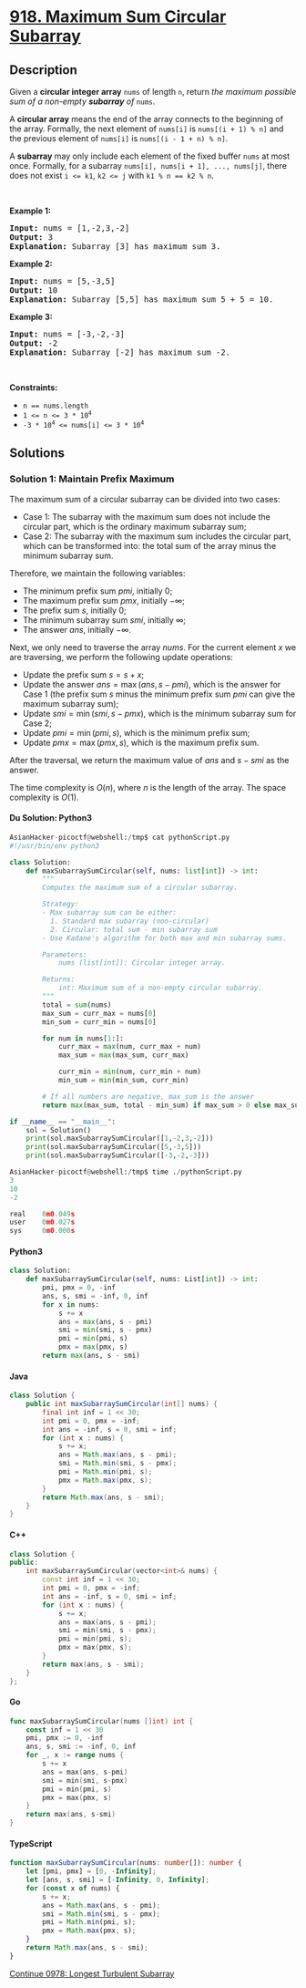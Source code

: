 # [918. Maximum Sum Circular Subarray](https://leetcode.com/problems/maximum-sum-circular-subarray)

## Description

<p>Given a <strong>circular integer array</strong> <code>nums</code> of length <code>n</code>, return <em>the maximum possible sum of a non-empty <strong>subarray</strong> of </em><code>nums</code>.</p>

<p>A <strong>circular array</strong> means the end of the array connects to the beginning of the array. Formally, the next element of <code>nums[i]</code> is <code>nums[(i + 1) % n]</code> and the previous element of <code>nums[i]</code> is <code>nums[(i - 1 + n) % n]</code>.</p>

<p>A <strong>subarray</strong> may only include each element of the fixed buffer <code>nums</code> at most once. Formally, for a subarray <code>nums[i], nums[i + 1], ..., nums[j]</code>, there does not exist <code>i &lt;= k1</code>, <code>k2 &lt;= j</code> with <code>k1 % n == k2 % n</code>.</p>

<p>&nbsp;</p>
<p><strong class="example">Example 1:</strong></p>

<pre>
<strong>Input:</strong> nums = [1,-2,3,-2]
<strong>Output:</strong> 3
<strong>Explanation:</strong> Subarray [3] has maximum sum 3.
</pre>

<p><strong class="example">Example 2:</strong></p>

<pre>
<strong>Input:</strong> nums = [5,-3,5]
<strong>Output:</strong> 10
<strong>Explanation:</strong> Subarray [5,5] has maximum sum 5 + 5 = 10.
</pre>

<p><strong class="example">Example 3:</strong></p>

<pre>
<strong>Input:</strong> nums = [-3,-2,-3]
<strong>Output:</strong> -2
<strong>Explanation:</strong> Subarray [-2] has maximum sum -2.
</pre>

<p>&nbsp;</p>
<p><strong>Constraints:</strong></p>

<ul>
	<li><code>n == nums.length</code></li>
	<li><code>1 &lt;= n &lt;= 3 * 10<sup>4</sup></code></li>
	<li><code>-3 * 10<sup>4</sup> &lt;= nums[i] &lt;= 3 * 10<sup>4</sup></code></li>
</ul>

## Solutions

### Solution 1: Maintain Prefix Maximum

The maximum sum of a circular subarray can be divided into two cases:

-   Case 1: The subarray with the maximum sum does not include the circular part, which is the ordinary maximum subarray sum;
-   Case 2: The subarray with the maximum sum includes the circular part, which can be transformed into: the total sum of the array minus the minimum subarray sum.

Therefore, we maintain the following variables:

-   The minimum prefix sum $pmi$, initially $0$;
-   The maximum prefix sum $pmx$, initially $-\infty$;
-   The prefix sum $s$, initially $0$;
-   The minimum subarray sum $smi$, initially $\infty$;
-   The answer $ans$, initially $-\infty$.

Next, we only need to traverse the array $nums$. For the current element $x$ we are traversing, we perform the following update operations:

-   Update the prefix sum $s = s + x$;
-   Update the answer $ans = \max(ans, s - pmi)$, which is the answer for Case 1 (the prefix sum $s$ minus the minimum prefix sum $pmi$ can give the maximum subarray sum);
-   Update $smi = \min(smi, s - pmx)$, which is the minimum subarray sum for Case 2;
-   Update $pmi = \min(pmi, s)$, which is the minimum prefix sum;
-   Update $pmx = \max(pmx, s)$, which is the maximum prefix sum.

After the traversal, we return the maximum value of $ans$ and $s - smi$ as the answer.

The time complexity is $O(n)$, where $n$ is the length of the array. The space complexity is $O(1)$.

#### Du Solution: Python3
```python
AsianHacker-picoctf@webshell:/tmp$ cat pythonScript.py 
#!/usr/bin/env python3

class Solution:
    def maxSubarraySumCircular(self, nums: list[int]) -> int:
        """
        Computes the maximum sum of a circular subarray.

        Strategy:
        - Max subarray sum can be either:
          1. Standard max subarray (non-circular)
          2. Circular: total sum - min subarray sum
        - Use Kadane's algorithm for both max and min subarray sums.

        Parameters:
            nums (list[int]): Circular integer array.

        Returns:
            int: Maximum sum of a non-empty circular subarray.
        """
        total = sum(nums)
        max_sum = curr_max = nums[0]
        min_sum = curr_min = nums[0]

        for num in nums[1:]:
            curr_max = max(num, curr_max + num)
            max_sum = max(max_sum, curr_max)

            curr_min = min(num, curr_min + num)
            min_sum = min(min_sum, curr_min)

        # If all numbers are negative, max_sum is the answer
        return max(max_sum, total - min_sum) if max_sum > 0 else max_sum

if __name__ == "__main__":
    sol = Solution()
    print(sol.maxSubarraySumCircular([1,-2,3,-2]))
    print(sol.maxSubarraySumCircular([5,-3,5]))    
    print(sol.maxSubarraySumCircular([-3,-2,-3]))  

AsianHacker-picoctf@webshell:/tmp$ time ./pythonScript.py 
3
10
-2

real    0m0.049s
user    0m0.027s
sys     0m0.000s
```

#### Python3

```python
class Solution:
    def maxSubarraySumCircular(self, nums: List[int]) -> int:
        pmi, pmx = 0, -inf
        ans, s, smi = -inf, 0, inf
        for x in nums:
            s += x
            ans = max(ans, s - pmi)
            smi = min(smi, s - pmx)
            pmi = min(pmi, s)
            pmx = max(pmx, s)
        return max(ans, s - smi)
```

#### Java

```java
class Solution {
    public int maxSubarraySumCircular(int[] nums) {
        final int inf = 1 << 30;
        int pmi = 0, pmx = -inf;
        int ans = -inf, s = 0, smi = inf;
        for (int x : nums) {
            s += x;
            ans = Math.max(ans, s - pmi);
            smi = Math.min(smi, s - pmx);
            pmi = Math.min(pmi, s);
            pmx = Math.max(pmx, s);
        }
        return Math.max(ans, s - smi);
    }
}
```

#### C++

```cpp
class Solution {
public:
    int maxSubarraySumCircular(vector<int>& nums) {
        const int inf = 1 << 30;
        int pmi = 0, pmx = -inf;
        int ans = -inf, s = 0, smi = inf;
        for (int x : nums) {
            s += x;
            ans = max(ans, s - pmi);
            smi = min(smi, s - pmx);
            pmi = min(pmi, s);
            pmx = max(pmx, s);
        }
        return max(ans, s - smi);
    }
};
```

#### Go

```go
func maxSubarraySumCircular(nums []int) int {
	const inf = 1 << 30
	pmi, pmx := 0, -inf
	ans, s, smi := -inf, 0, inf
	for _, x := range nums {
		s += x
		ans = max(ans, s-pmi)
		smi = min(smi, s-pmx)
		pmi = min(pmi, s)
		pmx = max(pmx, s)
	}
	return max(ans, s-smi)
}
```

#### TypeScript

```ts
function maxSubarraySumCircular(nums: number[]): number {
    let [pmi, pmx] = [0, -Infinity];
    let [ans, s, smi] = [-Infinity, 0, Infinity];
    for (const x of nums) {
        s += x;
        ans = Math.max(ans, s - pmi);
        smi = Math.min(smi, s - pmx);
        pmi = Math.min(pmi, s);
        pmx = Math.max(pmx, s);
    }
    return Math.max(ans, s - smi);
}
```

[Continue 0978: Longest Turbulent Subarray](../../0900-0999/0978.Longest%20Turbulent%20Subarray/README.md)